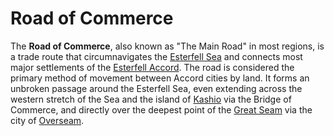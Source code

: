 # Road of Commerce

The **Road of Commerce**, also known as "The Main Road" in most regions, is a trade route that circumnavigates the [Esterfell Sea](../../../ch-4-esterfell-gazetteer/lenya/esterfell-sea/esterfell-sea.md) and connects most major settlements of the [Esterfell Accord](esterfell-accord.md). The road is considered the primary method of movement between Accord cities by land. It forms an unbroken passage around the Esterfell Sea, even extending across the western stretch of the Sea and the island of [Kashio](../../../ch-4-esterfell-gazetteer/lenya/esterfell-sea/kashio.md) via the Bridge of Commerce, and directly over the deepest point of the [Great Seam](../../../ch-4-esterfell-gazetteer/lenya/great-seam.md) via the city of [Overseam](overseam.md).
